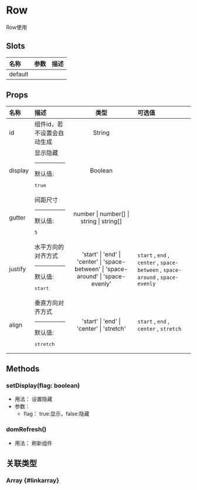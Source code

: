 # Row


Row使用

## Slots


<div class="slots">

| 名称    | 参数 | 描述 |
| :------ | :--- | :--- |
| default |      |      |

</div>



## Props


<div class="props">

| 名称    | 描述                                              |                                                                 类型                                                                | 可选值                                                                         |
| :------ | :------------------------------------------------ | :---------------------------------------------------------------------------------------------------------------------------------: | :----------------------------------------------------------------------------- |
| id      | 组件id，若不设置会自动生成                        |                                                                String                                                               |                                                                                |
| display | 显示隐藏<hr>默认值:<br><pre>true</pre>            |                                                               Boolean                                                               |                                                                                |
| gutter  | 间距尺寸<hr>默认值:<br><pre>5</pre>               |                                               number \| number[] \| string \| string[]                                              |                                                                                |
| justify | 水平方向的对齐方式<hr>默认值:<br><pre>start</pre> | &#39;start&#39; \| &#39;end&#39; \| &#39;center&#39; \| &#39;space-between&#39; \| &#39;space-around&#39; \| &#39;space-evenly&#39; | `start` , `end` , `center` , `space-between` , `space-around` , `space-evenly` |
| align   | 垂直方向对齐方式<hr>默认值:<br><pre>stretch</pre> |                              &#39;start&#39; \| &#39;end&#39; \| &#39;center&#39; \| &#39;stretch&#39;                              | `start` , `end` , `center` , `stretch`                                         |

</div>



## Methods

### setDisplay(flag: boolean)
- 用法： 设置隐藏
- 参数：
	 - flag： true:显示，false:隐藏

### domRefresh()
- 用法： 刷新组件

## 关联类型



### Array {#linkarray}
